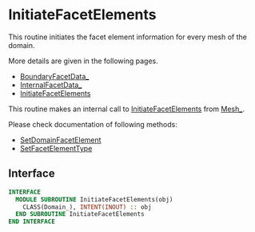 # InitiateFacetElements

This routine initiates the facet element information for every mesh of the domain. 

More details are given in the following pages.

- [BoundaryFacetData_](../Mesh/BoundaryFacetData_.md)
- [InternalFacetData_](../Mesh/InternalFacetData_.md)
- [InitiateFacetElements](../Mesh/InitiateFacetElements.md)

This routine makes an internal call to [InitiateFacetElements](../Mesh/InitiateFacetElements.md) from [Mesh_](../Mesh/Mesh_.md).

Please check documentation of following methods:

- [SetDomainFacetElement](SetDomainFacetElement.md)
- [SetFacetElementType](SetFacetElementType.md)

## Interface

```fortran
INTERFACE
  MODULE SUBROUTINE InitiateFacetElements(obj)
    CLASS(Domain_), INTENT(INOUT) :: obj
  END SUBROUTINE InitiateFacetElements
END INTERFACE
```
